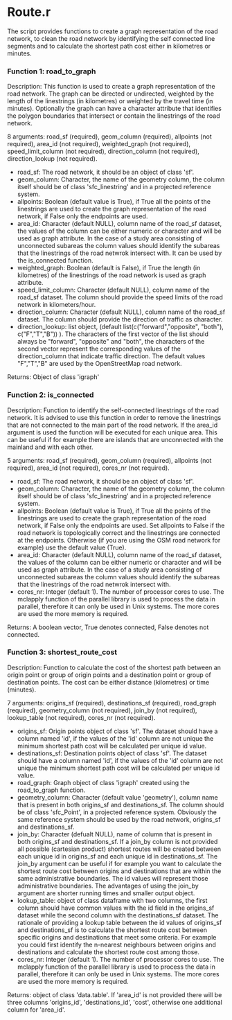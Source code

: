 # Route.r

The script provides functions to create a graph representation of the road network, to clean the road network by identifying the self connected line segments and to calculate the shortest path cost either in kilometres or minutes.

### Function 1: road_to_graph

Description: This function is used to create a graph representation of the road network. The graph can be directed or undirected, weighted by the length of the linestrings (in kilometres) or weighted by the travel time (in minutes). Optionally the graph can have a character attribute that identifies the polygon boundaries that intersect or contain the linestrings of the road network.

8 arguments: road_sf (required), geom_column (required), allpoints (not required), area_id (not required), weighted_graph (not required), speed_limit_column (not required), direction_column (not required), direction_lookup (not required).

- road_sf: The road network, it should be an object of class 'sf'.
- geom_column: Character, the name of the geometry column, the column itself should be of class 'sfc_linestring' and in a projected reference system.
- allpoints: Boolean (default value is True), if True all the points of the linestrings are used to create the graph representation of the road network, if False only the endpoints are used.
- area_id: Character (default NULL), column name of the road_sf dataset, the values of the column can be either numeric or character and will be used as graph attribute. In the case of a study area consisting of unconnected subareas the column values should identify the subareas that the linestrings of the road netwrok intersect with. It can be used by the is_connected function.
- weighted_graph: Boolean (default is False), if True the length (in kilometres) of the linestrings of the road network is used as graph attribute.
- speed_limit_column: Character (default NULL), column name of the road_sf dataset. The column should provide the speed limits of the road network in kilometers/hour.
- direction_column: Character (default NULL), column name of the road_sf dataset. The column should provide the direction of traffic as character.
- direction_lookup: list object, (default list(c("forward","opposite", "both"), c("F","T","B")) ). The characters of the first vector of the list should always be  "forward", "opposite" and "both", the characters of the second vector represent the corresponding values of the direction_column that indicate traffic direction. The default values "F","T","B" are used by the OpenStreetMap road network.

Returns: Object of class 'igraph'

### Function 2: is_connected

Description: Function to identify the self-connected linestrings of the road network. It is advised to use this function in order to remove the linestrings that are not connected to the main part of the road network. If the area_id argument is used the function will be executed for each unique area. This can be useful if for example there are islands that are unconnected with the mainland and with each other.

5 arguments: road_sf (required), geom_column (required), allpoints (not required), area_id (not required), cores_nr (not required).

- road_sf: The road network, it should be an object of class 'sf'.
- geom_column: Character, the name of the geometry column, the column itself should be of class 'sfc_linestring' and in a projected reference system.
- allpoints: Boolean (default value is True), if True all the points of the linestrings are used to create the graph representation of the road network, if False only the endpoints are used. Set allpoints to False if the road network is topologically correct and the linestrings are connected at the endpoints. Otherwise (if you are using the OSM road network for example) use the default value (True).
- area_id: Character (default NULL), column name of the road_sf dataset, the values of the column can be either numeric or character and will be used as graph attribute. In the case of a study area consisting of unconnected subareas the column values should identify the subareas that the linestrings of the road netwrok intersect with.
- cores_nr: Integer (default 1). The number of processor cores to use. The mclapply function of the parallel library is used to process the data in parallel, therefore it can only be used in Unix systems. The more cores are used the more memory is required.

Returns: A boolean vector, True denotes connected, False denotes not connected.

### Function 3: shortest_route_cost

Description: Function to calculate the cost of the shortest path between an origin point or group of origin points and a destination point or group of destination points. The cost can be either distance (kilometres) or time (minutes).

7 arguments: origins_sf (required), destinations_sf (required), road_graph (required), geometry_column (not required), join_by (not required), lookup_table (not required), cores_nr (not required).

- origins_sf: Origin points object of class 'sf'. The dataset should have a column named 'id', if the values of the 'id' column are not unique the minimum shortest path cost will be calculated per unique id value.
- destinations_sf: Destination points object of class 'sf'. The dataset should have a column named 'id', if the values of the 'id' column are not unique the minimum shortest path cost will be calculated per unique id value.
- road_graph: Graph object of class 'igraph' created using the road_to_graph function.
- geometry_column: Character (default value 'geometry'), column name that is present in both origins_sf and destinations_sf. The column should be of class 'sfc_Point', in a projected reference system. Obviously the same reference system should be used by the road network, origins_sf and destinations_sf.
- join_by: Character (defualt NULL), name of column that is present in both origins_sf and destinations_sf. If a join_by column is not provided all possible (cartesian product) shortest routes will be created between each unique id in origins_sf and each unique id in destinations_sf. The join_by argument can be useful if for example you want to calculate the shortest route cost between origins and destinations that are within the same administrative boundaries. The id values will represent those administrative boundaries. The advantages of using the join_by argument are shorter running times and smaller output object.
- lookup_table: object of class dataframe with two columns, the first column should have common values with the id field in the origins_sf dataset while the second column with the destinations_sf dataset. The rationale of providing a lookup table between the id values of origins_sf and destinations_sf is to calculate the shortest route cost between specific origins and destinations that meet some criteria. For example you could first identify the n-nearest neighbours between origins and destinations and calculate the shortest route cost among those.
- cores_nr: Integer (default 1). The number of processor cores to use. The mclapply function of the parallel library is used to process the data in parallel, therefore it can only be used in Unix systems. The more cores are used the more memory is required.

Returns: object of class 'data.table'. If 'area_id' is not provided there will be three columns 'origins_id', 'destinations_id', 'cost', otherwise one additional column for 'area_id'.

